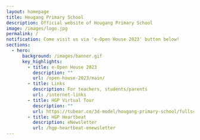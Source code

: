 ```yaml
---
layout: homepage
title: Hougang Primary School
description: Official website of Hougang Primary School
image: /images/logo.jpg
permalink: /
notification: Come visit us via 'e-Open House 2023' button below!
sections:
  - hero:
      background: /images/banner.gif
      key_highlights:
        - title: e-Open House 2023
          description: ""
          url: /open-house-2023/main/
        - title: Links
          description: For teachers, students/parents
          url: /internet-links
        - title: HGP Virtual Tour
          description: ""
          url: https://tubear.co/3d-model/hougang-primary-school/fullscreen/
        - title: HGP Heartbeat
          description: eNewsletter
          url: /hgp-heartbeat-enewsletter
---
```

